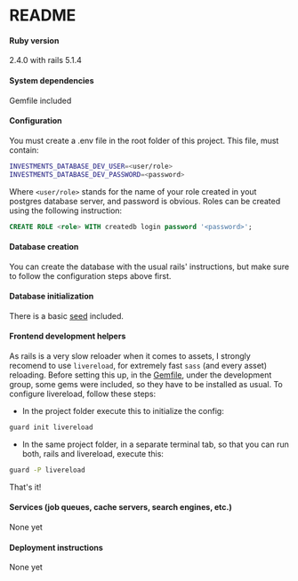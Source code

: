 # README

#### Ruby version

2.4.0 with rails 5.1.4

#### System dependencies

Gemfile included

#### Configuration

You must create a .env file in the root folder of this project. This file, must contain:

```bash
INVESTMENTS_DATABASE_DEV_USER=<user/role>
INVESTMENTS_DATABASE_DEV_PASSWORD=<password>
```

Where `<user/role>` stands for the name of your role created in yout postgres database server, and password is obvious. Roles can be created using the following instruction:

```sql
CREATE ROLE <role> WITH createdb login password '<password>';
```

#### Database creation

You can create the database with the usual rails' instructions, but make sure to follow the configuration steps above first.

#### Database initialization

There is a basic [seed](db/seeds.rb) included.

#### Frontend development helpers

As rails is a very slow reloader when it comes to assets, I strongly recomend to use `livereload`, for extremely fast `sass` (and every asset) reloading. Before setting this up, in the [Gemfile](Gemfile), under the development group, some gems were included, so they have to be installed as usual. To configure livereload, follow these steps:

* In the project folder execute this to initialize the config:
```bash
guard init livereload
```
* In the same project folder, in a separate terminal tab, so that you can run both, rails and livereload, execute this:
```bash
guard -P livereload
```

That's it!

#### Services (job queues, cache servers, search engines, etc.)

None yet

#### Deployment instructions

None yet

